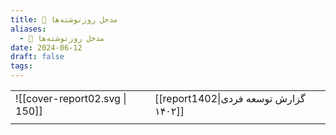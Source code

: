 ```yaml
---
title: 📅 مدخل روزنوشته‌ها
aliases:
  - 📅 مدخل روزنوشته‌ها
date: 2024-06-12
draft: false
tags:
---
```




|                                |                                       |
| ------------------------------ | ------------------------------------- |
| ![[cover-report02.svg \| 150]] | [[report1402\|گزارش توسعه فردی ۱۴۰۲]] |
|                                |                                       |

